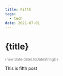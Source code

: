 ```yaml
---
title: Fifth
tags:
  - tech
date: 2021-07-01
---
```


# {title}

<small>{new Date(date).toDateString()}</small>

This is fifth post

<style>
small {
    color: gray
}
</style>

